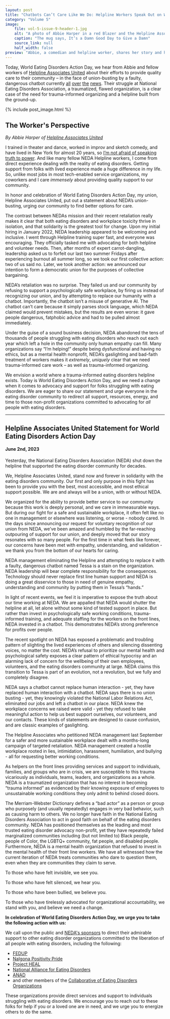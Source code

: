 ```yaml
---
layout: post
title: "Chatbots Can’t Care Like We Do: Helpline Workers Speak Out on World Eating Disorders Action Day"
category: "Volume 5"
image:
    file: vol-5-issue-9-header-1.jpg
    alt: "A photo of Abbie Harper in a red Blazer and the Helpline Associates United logo and quip"
    caption: "The mug says, It’s a Damn Good Day to Give a Damn"
    source_link: null
    half_width: false
preview: "Abbie, a comedian and helpline worker, shares her story and her union’s statement"
---
```


Today, World Eating Disorders Action Day, we hear from Abbie and fellow workers of [Helpline Associates United](https://squashthepastriarchy.com/) about their efforts to provide quality care to their community – in the face of union-busting by a faulty, dangerous chatbot currently [all](https://www.vice.com/en/article/qjvk97/eating-disorder-helpline-disables-chatbot-for-harmful-responses-after-firing-human-staff) [over](https://www.vice.com/en/article/n7ezkm/eating-disorder-helpline-fires-staff-transitions-to-chatbot-after-unionization) [the](https://www.npr.org/2023/05/24/1177847298/can-a-chatbot-help-people-with-eating-disorders-as-well-as-another-human) [news](https://www.dailydot.com/irl/neda-chatbot-weight-loss/). Their struggle at National Eating Disorders Association, a traumatized, flawed organization, is a clear case of the need for trauma-informed organizing and a helpline built from the ground-up.

<!-- DO NOT remove the excerpt tag -->
<!--excerpt-->
<!-- remaining content goes below here -->

<!-- DO NOT remove the header image -->
{% include post_image.html %}

## The Worker's Perspective

_By Abbie Harper of [Helpline Associates United](https://twitter.com/HLAUnited)_

I trained in theater and dance, worked in improv and sketch comedy, and have lived in New York for almost 20 years, so [I’m not afraid of speaking truth to power](https://www.labornotes.org/blogs/2023/05/union-busting-chatbot-eating-disorders-nonprofit-puts-ai-retaliation). And like many fellow NEDA Helpline workers, I come from direct experience dealing with the reality of eating disorders. Getting support from folks with lived experience made a huge difference in my life. So, unlike most jobs in most tech-enabled service organizations, my coworkers and I care _immensely_ about providing quality support to our community. 

In honor and celebration of World Eating Disorders Action Day, my union, Helpline Associates United, put out a statement about NEDA’s union-busting, urging our community to find better options for care. 

The contrast between NEDAs mission and their recent retaliation really makes it clear that both eating disorders and workplace toxicity thrive in isolation, and that solidarity is the greatest tool for change. Upon my initial hiring in January 2022, NEDA leadership appeared to be welcoming and inclusive. I went through Helpline training super fast, and everyone was encouraging. They officially tasked me with advocating for both helpline and volunteer needs. Then, after months of expert carrot-dangling, leadership asked us to forfeit our last two summer Fridays after experiencing burnout all summer long, so we took our first collective action: two of us said no. Later, we took another action: we announced our intention to form a democratic union for the purposes of collective bargaining. 

NEDA’s retaliation was no surprise. They failed us and our community by refusing to support a psychologically safe workplace, by firing us instead of recognizing our union, and by attempting to replace our humanity with a chatbot. Importantly, the chatbot isn’t a misuse of generative AI. The chatbot can’t care because it simply parses stock language, which NEDA claimed would prevent mistakes, but the results are even worse: it gave people dangerous, fatphobic advice and had to be pulled almost immediately.

Under the guise of a sound business decision, NEDA abandoned the tens of thousands of people struggling with eating disorders who reach out each year which left a hole in the community only human empathy can fill. Many organizations say “I’m helping!” despite being dysfunctional and having no ethics, but as a mental health nonprofit, NEDA’s gaslighting and bad-faith treatment of workers makes it _extremely_, _uniquely_ clear that we need trauma-informed care work – as well as trauma-informed organizing. 

We envision a world where a trauma-informed eating disorders helpline exists. Today is World Eating Disorders Action Day, and we need a change when it comes to advocacy and support for folks struggling with eating disorders. We are eager to share our statement and urge everyone in the eating disorder community to redirect all support, resources, energy, and time to those non-profit organizations committed to advocating for _all_ people with eating disorders.

<hr>

## Helpline Associates United Statement for World Eating Disorders Action Day
#### June 2nd, 2023

Yesterday, the National Eating Disorders Association (NEDA) shut down the helpline that supported the eating disorder community for decades. 

We, Helpline Associates United, stand now and forever in solidarity with the eating disorders community. Our first and only purpose in this fight has been to provide you with the best, most accessible, and most ethical support possible. We are and always will be a union, with or without NEDA.

We organized for the ability to provide better service to our community because this work is deeply personal, and we care in immeasurable ways. But during our fight for a safe and sustainable workplace, it often felt like no one in management or elsewhere was listening, or worse - nobody cared. In the days since announcing our request for voluntary recognition of our union from NEDA, we’ve been amazed and humbled by the far-reaching outpouring of support for our union, and deeply moved that our story resonates with so many people. For the first time in what feels like forever, our concerns have been met with empathy, understanding, and validation - we thank you from the bottom of our hearts for caring.

NEDA management eliminating the Helpline and attempting to replace it with a faulty, dangerous chatbot named Tessa is a stain on the organization. NEDA leadership will bear complete responsibility for the consequences. Technology should never replace first line human support and NEDA is doing a great disservice to those in need of genuine empathy, understanding and community by putting them in Tessa’s “hands.”

In light of recent events, we feel it is imperative to expose the truth about our time working at NEDA. We are appalled that NEDA would shutter the helpline at all, let alone without some kind of tested support in place. But rather than invest in psychologically safe working conditions, trauma-informed training, and adequate staffing for the workers on the front lines, NEDA invested in a chatbot. This demonstrates NEDA’s strong preference for profits over people. 

The recent spotlight on NEDA has exposed a problematic and troubling pattern of slighting the lived experiences of others and silencing dissenting voices, no matter the cost. NEDA’s refusal to prioritize our mental health and psychological safety exposes a clear pattern of ethical hypocrisy and an alarming lack of concern for the wellbeing of their own employees, volunteers, and the eating disorders community at large. NEDA claims this transition to Tessa is part of an evolution, not a revolution, but we fully and completely disagree. 

NEDA says a chatbot cannot replace human interaction - yet, they have replaced human interaction with a chatbot. NEDA says there is no union busting - yet, they knowingly violated the National Labor Relations Act, eliminated our jobs and left a chatbot in our place. NEDA knew the workplace concerns we raised were valid - yet they refused to take meaningful action to help us best support ourselves, our volunteers, and our contacts. These kinds of statements are designed to cause confusion, and are classic examples of gaslighting. 

The Helpline Associates who petitioned NEDA management last September for a safer and more sustainable workplace dealt with a months-long campaign of targeted retaliation. NEDA management created a hostile workplace rooted in lies, intimidation, harassment, humiliation, and bullying - all for requesting better working conditions.

As helpers on the front lines providing services and support to individuals, families, and groups who are in crisis, we are susceptible to this trauma vicariously as individuals, teams, leaders, and organizations as a whole. NEDA is a traumatized organization that has no interest in becoming “trauma informed” as evidenced by their knowing exposure of employees to unsustainable working conditions they only admit to behind closed doors.

The Merriam-Webster Dictionary defines a “bad actor” as a person or group who purposely (and usually repeatedly) engages in very bad behavior, such as causing harm to others. We no longer have faith in the National Eating Disorders Association to act in good faith on behalf of the eating disorders community. NEDA has positioned themselves as the leading and most trusted eating disorder advocacy non-profit, yet they have repeatedly failed marginalized communities including (but not limited to) Black people, people of Color, the LGBTQ+ community, fat people, and disabled people. Furthermore, NEDA is a mental health organization that refused to invest in the mental health of their front line workers. We have all witnessed how the current iteration of NEDA treats communities who dare to question them, even when they are communities they claim to serve.

To those who have felt invisible, we see you.

To those who have felt silenced, we hear you.

To those who have been bullied, we believe you.

To those who have tirelessly advocated for organizational accountability, we stand with you, and believe we need a change.
 
**In celebration of World Eating Disorders Action Day, we urge you to take the following action with us:**

We call upon the public and [NEDA's sponsors](https://www.nationaleatingdisorders.org/about-us/sustaining-sponsors) to direct their admirable support to other eating disorder organizations committed to the liberation of all people with eating disorders, including the following:
* [FEDUP](https://fedupcollective.org/)
* [Nalgona Positivity Pride](https://www.nalgonapositivitypride.com/)
* [Project HEAL](https://www.theprojectheal.org/)
* [National Alliance for Eating Disorders](https://www.allianceforeatingdisorders.com/)
* [ANAD](https://anad.org/)
* and other members of the [Collaborative of Eating Disorders Organizations](https://collabedorgs.my.canva.site/)

These organizations provide direct services and support to individuals struggling with eating disorders. We encourage you to reach out to these folks for help if you or a loved one are in need, and we urge you to energize others to do the same.

